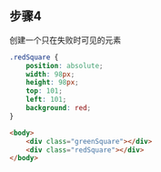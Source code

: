 ## 步骤4

创建一个只在失败时可见的元素

```css
.redSquare {
    position: absolute;
    width: 98px;
    height: 98px;
    top: 101;
    left: 101;
    background: red;
}
```

```html
<body>
    <div class="greenSquare"></div>
    <div class="redSquare"></div>
</body>
```
